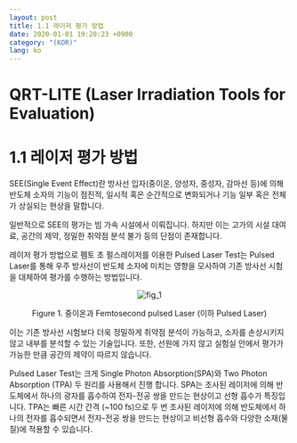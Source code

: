 ```yaml
---
layout: post
title: 1.1 레이저 평가 방법
date: 2020-01-01 19:20:23 +0900
category: "(KOR)"
lang: ko
---
```


# QRT-LITE (Laser Irradiation Tools for Evaluation)

# 1.1 레이저 평가 방법

SEE(Single Event Effect)란 방사선 입자(중이온, 양성자, 중성자, 감마선 등)에 의해 반도체 소자의 기능이 점진적, 일시적 혹은 순간적으로 변화되거나 기능 일부 혹은 전체가 상실되는 현상을 말합니다.  

일반적으로 SEE의 평가는 빔 가속 시설에서 이뤄집니다. 하지만 이는 고가의 시설 대여료, 공간의 제약, 정밀한 취약점 분석 불가 등의 단점이 존재합니다.   

레이저 평가 방법으로 펨토 초 펄스레이저를 이용한 Pulsed Laser Test는 Pulsed Laser를 통해 우주 방사선이 반도체 소자에 미치는 영향을 모사하여 기존 방사선 시험을 대체하여 평가를 수행하는 방법입니다. 

<center>

![fig_1]({{site.baseurl}}/assets/Chapter-1/fig_1_heavy-ion_vs_pulsed_laser.png)

Figure 1. 중이온과 Femtosecond pulsed Laser (이하 Pulsed Laser)

</center>

이는 기존 방사선 시험보다 더욱 정밀하게 취약점 분석이 가능하고, 소자를 손상시키지 않고 내부를 분석할 수 있는 기술입니다. 또한, 선원에 가지 않고 실험실 안에서 평가가 가능한 만큼 공간의 제약이 따르지 않습니다.

Pulsed Laser Test는 크게 Single Photon Absorption(SPA)와 Two Photon Absorption (TPA) 두 원리를 사용해서 진행 합니다.  SPA는 조사된 레이저에 의해 반도체에서 하나의 광자를 흡수하여 전자-전공 쌍을 만드는 현상이고 선형 흡수가 특징입니다. TPA는 빠른 시간 간격 (~100 fs)으로 두 번 조사된 레이저에 의해 반도체에서 하나의 전자를 흡수되면서 전자-전공 쌍을 만드는 현상이고 비선형 흡수와 다양한 소재(물질)에 적용할 수 있습니다. 

